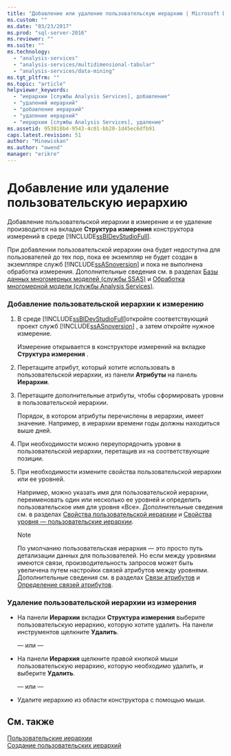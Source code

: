 ```yaml
---
title: "Добавление или удаление пользовательскую иерархию | Microsoft Docs"
ms.custom: ""
ms.date: "03/23/2017"
ms.prod: "sql-server-2016"
ms.reviewer: ""
ms.suite: ""
ms.technology: 
  - "analysis-services"
  - "analysis-services/multidimensional-tabular"
  - "analysis-services/data-mining"
ms.tgt_pltfrm: ""
ms.topic: "article"
helpviewer_keywords: 
  - "иерархии [службы Analysis Services], добавление"
  - "удалений иерархий"
  - "добавление иерархий"
  - "удаление иерархий"
  - "иерархии [службы Analysis Services], удаление"
ms.assetid: 953818b4-9543-4c01-bb20-1d45ec6dfb91
caps.latest.revision: 51
author: "Minewiskan"
ms.author: "owend"
manager: "erikre"
---
```

# Добавление или удаление пользовательскую иерархию
  Добавление пользовательской иерархии в измерение и ее удаление производится на вкладке **Структура измерения** конструктора измерений в среде [!INCLUDE[ssBIDevStudioFull](../../includes/ssbidevstudiofull-md.md)].  
  
 При добавлении пользовательской иерархии она будет недоступна для пользователей до тех пор, пока ее экземпляр не будет создан в экземпляре служб [!INCLUDE[ssASnoversion](../../includes/ssasnoversion-md.md)] и пока не выполнена обработка измерения. Дополнительные сведения см. в разделах [Базы данных многомерных моделей (службы SSAS)](../../analysis-services/multidimensional-models/multidimensional-model-databases-ssas.md) и [Обработка многомерной модели (службы Analysis Services)](../../analysis-services/multidimensional-models/processing-a-multidimensional-model-analysis-services.md).  
  
### Добавление пользовательской иерархии к измерению  
  
1.  В среде [!INCLUDE[ssBIDevStudioFull](../../includes/ssbidevstudiofull-md.md)]откройте соответствующий проект служб [!INCLUDE[ssASnoversion](../../includes/ssasnoversion-md.md)] , а затем откройте нужное измерение.  
  
     Измерение открывается в конструкторе измерений на вкладке **Структура измерения** .  
  
2.  Перетащите атрибут, который хотите использовать в пользовательской иерархии, из панели **Атрибуты** на панель **Иерархии**.  
  
3.  Перетащите дополнительные атрибуты, чтобы сформировать уровни в пользовательской иерархии.  
  
     Порядок, в котором атрибуты перечислены в иерархии, имеет значение. Например, в иерархии времени годы должны находиться выше дней.  
  
4.  При необходимости можно переупорядочить уровни в пользовательской иерархии, перетащив их на соответствующие позиции.  
  
5.  При необходимости измените свойства пользовательской иерархии или ее уровней.  
  
     Например, можно указать имя для пользовательской иерархии, переименовать один или несколько ее уровней и определить пользовательское имя для уровня «Все». Дополнительные сведения см. в разделах [Свойства пользовательской иерархии](../Topic/User%20Hierarchy%20Properties.md) и [Свойства уровня — пользовательские иерархии](../Topic/Level%20Properties%20-%20user%20hierarchies.md).  
  
    > [!NOTE]  
    >  По умолчанию пользовательская иерархия — это просто путь детализации данных для пользователей. Но если между уровнями имеются связи, производительность запросов может быть увеличена путем настройки связей атрибутов между уровнями. Дополнительные сведения см. в разделах [Связи атрибутов](../../analysis-services/multidimensional-models-olap-logical-dimension-objects/attribute-relationships.md) и [Определение связей атрибутов](../../analysis-services/multidimensional-models/define-attribute-relationships.md).  
  
### Удаление пользовательской иерархии из измерения  
  
-   На панели **Иерархии** вкладки **Структура измерения** выберите пользовательскую иерархию, которую хотите удалить. На панели инструментов щелкните **Удалить**.  
  
     — или —  
  
-   На панели **Иерархия** щелкните правой кнопкой мыши пользовательскую иерархию, которую необходимо удалить, и выберите **Удалить**.  
  
     — или —  
  
-   Удалите иерархию из области конструктора с помощью мыши.  
  
## См. также  
 [Пользовательские иерархии](../../analysis-services/multidimensional-models-olap-logical-dimension-objects/user-hierarchies.md)   
 [Создание пользовательских иерархий](../../analysis-services/multidimensional-models/create-user-defined-hierarchies.md)  
  
  